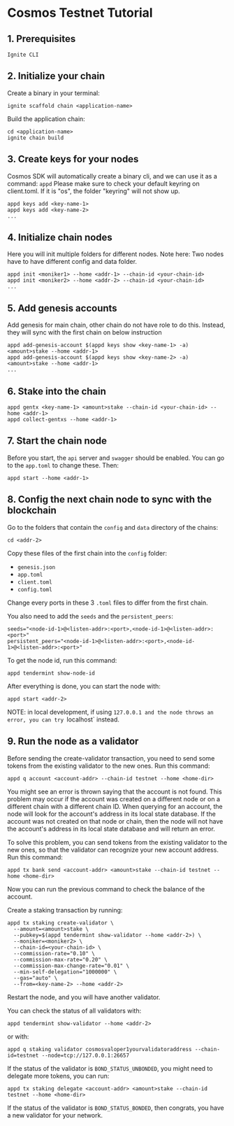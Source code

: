 # Cosmos Testnet Tutorial

## 1. Prerequisites

```
Ignite CLI
```

## 2. Initialize your chain

Create a binary in your terminal:

```
ignite scaffold chain <application-name>
```

Build the application chain:

```
cd <application-name>
ignite chain build
```

## 3. Create keys for your nodes

Cosmos SDK will automatically create a binary cli, and we can use it as a command: `appd`
Please make sure to check your default keyring on client.toml. 
If it is "os", the folder "keyring" will not show up.
```
appd keys add <key-name-1>
appd keys add <key-name-2>
...
```

## 4. Initialize chain nodes
Here you will init multiple folders for different nodes.
Note here: Two nodes have to have different config and data folder.
```
appd init <moniker1> --home <addr-1> --chain-id <your-chain-id>
appd init <moniker2> --home <addr-2> --chain-id <your-chain-id>
...
```

## 5. Add genesis accounts
Add genesis for main chain, other chain do not have role to do this.
Instead, they will sync with the first chain on below instruction
```
appd add-genesis-account $(appd keys show <key-name-1> -a) <amount>stake --home <addr-1>
appd add-genesis-account $(appd keys show <key-name-2> -a) <amount>stake --home <addr-1>
...
```

## 6. Stake into the chain

```
appd gentx <key-name-1> <amount>stake --chain-id <your-chain-id> --home <addr-1>
appd collect-gentxs --home <addr-1>
```

## 7. Start the chain node

Before you start, the `api` server and `swagger` should be enabled. You can go to the `app.toml` to change these. Then:

```
appd start --home <addr-1>
```

## 8. Config the next chain node to sync with the blockchain

Go to the folders that contain the `config` and `data` directory of the chains:

```
cd <addr-2>
```

Copy these files of the first chain into the `config` folder:

- `genesis.json`
- `app.toml`
- `client.toml`
- `config.toml`

Change every ports in these 3 `.toml` files to differ from the first chain.

You also need to add the `seeds` and the `persistent_peers`:

```
seeds="<node-id-1>@<listen-addr>:<port>,<node-id-1>@<listen-addr>:<port>"
persistent_peers="<node-id-1>@<listen-addr>:<port>,<node-id-1>@<listen-addr>:<port>"

```

To get the node id, run this command:

```
appd tendermint show-node-id
```

After everything is done, you can start the node with:

```
appd start <addr-2>
```

NOTE: in local development, if using `127.0.0.1 and the node throws an error, you can try `localhost` instead.

## 9. Run the node as a validator

Before sending the create-validator transaction, you need to send some tokens from the existing validator to the new ones. Run this command:

```
appd q account <account-addr> --chain-id testnet --home <home-dir>
```

You might see an error is thrown saying that the account is not found. This problem may occur if the account was created on a different node or on a different chain with a different chain ID. When querying for an account, the node will look for the account's address in its local state database. If the account was not created on that node or chain, then the node will not have the account's address in its local state database and will return an error.

To solve this problem, you can send tokens from the existing validator to the new ones, so that the validator can recognize your new account address. Run this command:

```
appd tx bank send <account-addr> <amount>stake --chain-id testnet --home <home-dir>
```

Now you can run the previous command to check the balance of the account.

Create a staking transaction by running:

```
appd tx staking create-validator \                          
  --amount=<amount>stake \
  --pubkey=$(appd tendermint show-validator --home <addr-2>) \
  --moniker=<moniker2> \
  --chain-id=<your-chain-id> \
  --commission-rate="0.10" \
  --commission-max-rate="0.20" \
  --commission-max-change-rate="0.01" \
  --min-self-delegation="1000000" \
  --gas="auto" \
  --from=<key-name-2> --home <addr-2>
```

Restart the node, and you will have another validator.

You can check the status of all validators with:

```
appd tendermint show-validator --home <addr-2>
```

or with:

```
appd q staking validator cosmosvaloper1yourvalidatoraddress --chain-id=testnet --node=tcp://127.0.0.1:26657
```

If the status of the validator is `BOND_STATUS_UNBONDED`, you might need to delegate more tokens, you can run:

```
appd tx staking delegate <account-addr> <amount>stake --chain-id testnet --home <home-dir>
```

If the status of the validator is `BOND_STATUS_BONDED`, then congrats, you have a new validator for your network.

